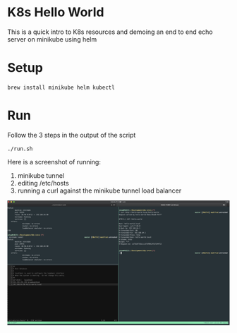 # K8s Hello World

This is a quick intro to K8s resources and demoing an end to end echo server on minikube using helm

# Setup

```
brew install minikube helm kubectl
```

# Run

Follow the 3 steps in the output of the script 

```
./run.sh
```

Here is a screenshot of running:
1. minikube tunnel
2. editing /etc/hosts
3. running a curl against the minikube tunnel load balancer

![sample](https://github.com/jshaw86/k8s-intro/blob/master/sample.png)
